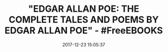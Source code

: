 ---
title: >-
  "EDGAR ALLAN POE: THE COMPLETE TALES AND POEMS BY EDGAR ALLAN POE" -
  #FreeEBOOKS
name: >-
  Edgar Allan Poe: The Complete Tales and Poems (The Greatest Writers of All
  Time)
date: '2017-12-23 15:05:37'
buy_now: >-
  https://www.amazon.com/Edgar-Allan-Poe-Complete-Greatest-ebook/dp/B01IGCB1HE?SubscriptionId=AKIAIA5RBQIWQVTCUEUQ&tag=coldcutdeals-20&linkCode=xm2&camp=2025&creative=165953&creativeASIN=B01IGCB1HE
description_markdown: >-
  Edgar Allan Poe: The Complete Tales and Poems (The Greatest Writers of All
  Time)

   
tweet_id_str: '944584784419880960'
price: ''
you_save: ''
asin: B01IGCB1HE
image: 'https://images-na.ssl-images-amazon.com/images/I/51vd1Eoiu%2BL.jpg'

---